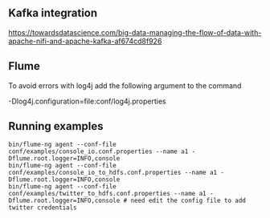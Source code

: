 Kafka integration
---

https://towardsdatascience.com/big-data-managing-the-flow-of-data-with-apache-nifi-and-apache-kafka-af674cd8f926


Flume
---

To avoid errors with log4j add the following argument to the command

-Dlog4j.configuration=file:conf/log4j.properties

## Running examples

```shell script
bin/flume-ng agent --conf-file conf/examples/console_io.conf.properties --name a1 -Dflume.root.logger=INFO,console
bin/flume-ng agent --conf-file conf/examples/console_io_to_hdfs.conf.properties --name a1 -Dflume.root.logger=INFO,console
bin/flume-ng agent --conf-file conf/examples/twitter_to_hdfs.conf.properties --name a1 -Dflume.root.logger=INFO,console # need edit the config file to add twitter credentials
```